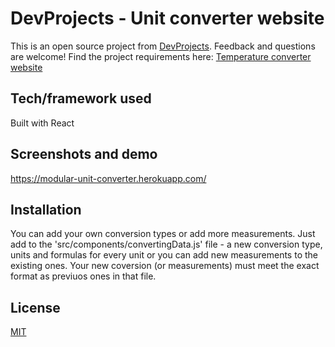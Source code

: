 # DevProjects - Unit converter website
This is an open source project from [DevProjects](http://www.codementor.io/projects). Feedback and questions are welcome!
Find the project requirements here: [Temperature converter website](https://www.codementor.io/projects/web/temperature-converter-website-atx32dy7mf)

## Tech/framework used
Built with React

## Screenshots and demo
https://modular-unit-converter.herokuapp.com/

## Installation
You can add your own conversion types or add more measurements. Just add to the 'src/components/convertingData.js' file - a new conversion type, units and formulas for every unit or you can add new measurements to the existing ones. Your new coversion (or measurements) must meet the exact format as previuos ones in that file.

## License
[MIT](https://choosealicense.com/licenses/mit/)
